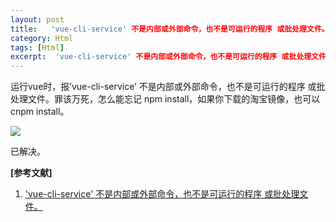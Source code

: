 ```yaml
---
layout: post
title:   'vue-cli-service' 不是内部或外部命令，也不是可运行的程序 或批处理文件。 
category: Html
tags: [Html]
excerpt:  'vue-cli-service' 不是内部或外部命令，也不是可运行的程序 或批处理文件。
---
```


运行vue时，报’vue-cli-service’ 不是内部或外部命令，也不是可运行的程序 或批处理文件。罪该万死，怎么能忘记 npm install，如果你下载的淘宝镜像，也可以cnpm install。

![](http://www.nangongyibin.com/assets/images/Web/Html/62.png)

已解决。

**[参考文献]**

1. ['vue-cli-service' 不是内部或外部命令，也不是可运行的程序 或批处理文件。](https://blog.csdn.net/j15533415886/article/details/92760248 "'vue-cli-service' 不是内部或外部命令，也不是可运行的程序 或批处理文件。")


